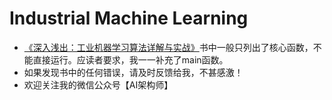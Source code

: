 # Industrial Machine Learning
- [《深入浅出：工业机器学习算法详解与实战》](https://item.jd.com/12801902.html)书中一般只列出了核心函数，不能直接运行。应读者要求，我一一补充了main函数。
- 如果发现书中的任何错误，请及时反馈给我，不甚感激！
- 欢迎关注我的微信公众号【AI架构师】
